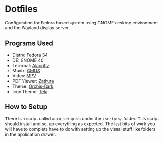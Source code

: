 # Dotfiles
Configuration for Fedora based system using GNOME desktop environment and the 
Wayland display server.

## Programs Used
* Distro: Fedora 34
* DE: GNOME 40
* Terminal: [Alacritty](https://github.com/alacritty/alacritty)
* Music: [CMUS](https://github.com/cmus/cmus)
* Video: [MPV](https://github.com/mpv-player/mpv)
* PDF Viewer: [Zathura](https://github.com/pwmt/zathura)
* Theme: [Orchis-Dark](https://github.com/vinceliuice/Orchis-theme)
* Icon Theme: [Tela](https://github.com/vinceliuice/Tela-icon-theme)

## How to Setup
There is a script called `auto_setup.sh` under the `/scripts/` folder. This 
script should install and set up everything as expected. The last bits of work 
you will have to complete have to do with setting up the visual stuff like 
folders in the application drawer.
